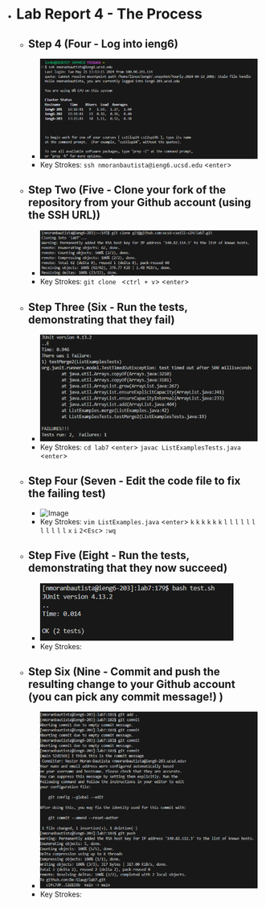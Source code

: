 * # Lab Report 4 - The Process
  * ## Step 4 (Four - Log into ieng6)
    * ![Image](SSH.png)
    * Key Strokes: `ssh nmoranbautista@ieng6.ucsd.edu` <`enter`>
  * ## Step Two (Five - Clone your fork of the repository from your Github account (using the SSH URL))
    * ![Image](cloning.png)
    * Key Strokes: `git clone ` <`ctrl + v`> <`enter`>
  * ## Step Three (Six - Run the tests, demonstrating that they fail)
    * ![Image](failedTest.png)
    * Key Strokes: `cd lab7` <`enter`> `javac ListExamplesTests.java` <`enter`>
  * ## Step Four (Seven - Edit the code file to fix the failing test)
    * ![Image](editCode.png)
    * Key Strokes:  `vim ListExamples.java` <`enter`> `k` `k` `k` `k` `k` `k` `l` `l` `l` `l` `l` `l` `l` `l` `l` `l` `l` `x` `i` `2`<`Esc`> `:wq` <enter>
  * ## Step Five (Eight - Run the tests, demonstrating that they now succeed)
    * ![Image](passedTest.png)
    * Key Strokes: 
  * ## Step Six (Nine - Commit and push the resulting change to your Github account (you can pick any commit message!) )
    * ![Image](pushin.png)
    * Key Strokes: 
